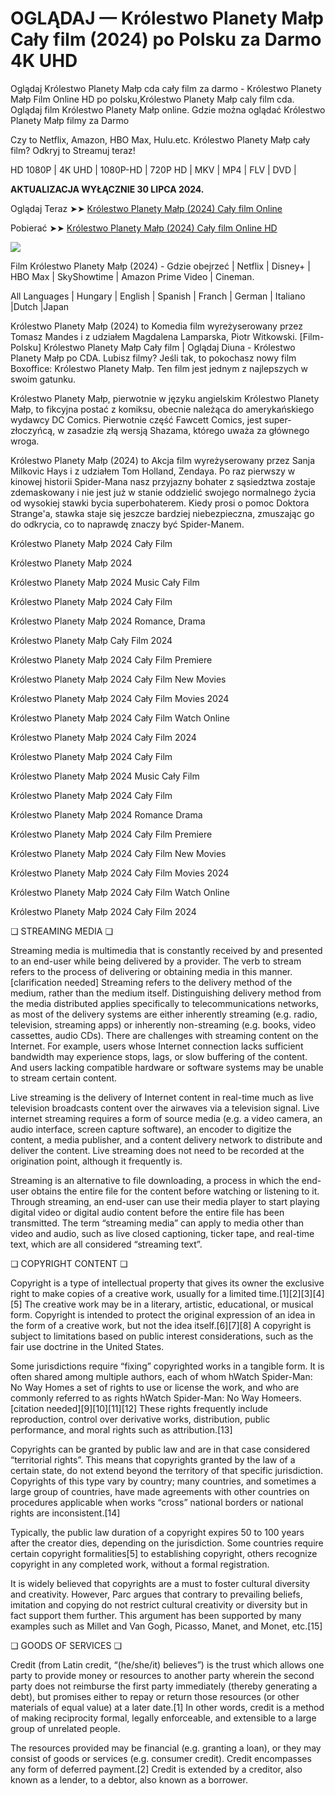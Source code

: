 # OGLĄDAJ — Królestwo Planety Małp Cały film (2024) po Polsku za Darmo 4K UHD

Oglądaj Królestwo Planety Małp cda cały film za darmo - Królestwo Planety Małp Film Online HD po polsku,Królestwo Planety Małp caly film cda. Oglądaj film Królestwo Planety Małp online. Gdzie można oglądać Królestwo Planety Małp filmy za Darmo

Czy to Netflix, Amazon, HBO Max, Hulu.etc. Królestwo Planety Małp cały film? Odkryj to Streamuj teraz!

HD 1080P | 4K UHD | 1080P-HD | 720P HD | MKV | MP4 | FLV | DVD |

**AKTUALIZACJA WYŁĄCZNIE 30 LIPCA 2024.**

Oglądaj Teraz ➤➤ [Królestwo Planety Małp (2024) Cały film Online](https://weflix.cloud/movie/653346/kingdom-of-the-planet-of-the-apes.html?github)

Pobierać ➤➤ [Królestwo Planety Małp (2024) Cały film Online HD](https://weflix.cloud/movie/653346/kingdom-of-the-planet-of-the-apes.html?github)

<p dir="auto"><a href="https://weflix.cloud/movie/653346/kingdom-of-the-planet-of-the-apes.html?github" rel="nofollow"><img src="https://camo.githubusercontent.com/917e6ed5c302499242165dcc02bdbce85c075fd21b35918eb9c0b771855261b8/68747470733a2f2f7374617469632e7769787374617469632e636f6d2f6d656469612f6232343966395f61646163386637306662336634356238383639313639366337376465313866337e6d76322e676966" style="max-width: 100%;"></a>
<span>
<a href="https://weflix.cloud/movie/653346/kingdom-of-the-planet-of-the-apes.html?github" rel="nofollow">
</a></span></p>

Film Królestwo Planety Małp (2024) - Gdzie obejrzeć | Netflix | Disney+ | HBO Max | SkyShowtime | Amazon Prime Video | Cineman.

All Languages | Hungary | English | Spanish | Franch | German | Italiano |Dutch |Japan

Królestwo Planety Małp (2024) to Komedia film wyreżyserowany przez Tomasz Mandes i z udziałem Magdalena Lamparska, Piotr Witkowski. [Film-Polsku] Królestwo Planety Małp Cały film | Oglądaj Diuna - Królestwo Planety Małp po CDA. Lubisz filmy? Jeśli tak, to pokochasz nowy film Boxoffice: Królestwo Planety Małp. Ten film jest jednym z najlepszych w swoim gatunku.

Królestwo Planety Małp, pierwotnie w języku angielskim Królestwo Planety Małp, to fikcyjna postać z komiksu, obecnie należąca do amerykańskiego wydawcy DC Comics. Pierwotnie część Fawcett Comics, jest super-złoczyńcą, w zasadzie złą wersją Shazama, którego uważa za głównego wroga.

Królestwo Planety Małp (2024) to Akcja film wyreżyserowany przez Sanja Milkovic Hays i z udziałem Tom Holland, Zendaya. Po raz pierwszy w kinowej historii Spider-Mana nasz przyjazny bohater z sąsiedztwa zostaje zdemaskowany i nie jest już w stanie oddzielić swojego normalnego życia od wysokiej stawki bycia superbohaterem. Kiedy prosi o pomoc Doktora Strange'a, stawka staje się jeszcze bardziej niebezpieczna, zmuszając go do odkrycia, co to naprawdę znaczy być Spider-Manem.

Królestwo Planety Małp 2024 Cały Film

Królestwo Planety Małp 2024

Królestwo Planety Małp 2024 Music Cały Film

Królestwo Planety Małp 2024 Cały Film

Królestwo Planety Małp 2024 Romance, Drama

Królestwo Planety Małp Cały Film 2024

Królestwo Planety Małp 2024 Cały Film Premiere

Królestwo Planety Małp 2024 Cały Film New Movies

Królestwo Planety Małp 2024 Cały Film Movies 2024

Królestwo Planety Małp 2024 Cały Film Watch Online

Królestwo Planety Małp 2024 Cały Film 2024

Królestwo Planety Małp 2024 Cały Film

Królestwo Planety Małp 2024 Music Cały Film

Królestwo Planety Małp 2024 Cały Film

Królestwo Planety Małp 2024 Romance Drama

Królestwo Planety Małp 2024 Cały Film Premiere

Królestwo Planety Małp 2024 Cały Film New Movies

Królestwo Planety Małp 2024 Cały Film Movies 2024

Królestwo Planety Małp 2024 Cały Film Watch Online

Królestwo Planety Małp 2024 Cały Film 2024

❏ STREAMING MEDIA ❏

Streaming media is multimedia that is constantly received by and presented to an end-user while being delivered by a provider. The verb to stream refers to the process of delivering or obtaining media in this manner.[clarification needed] Streaming refers to the delivery method of the medium, rather than the medium itself. Distinguishing delivery method from the media distributed applies specifically to telecommunications networks, as most of the delivery systems are either inherently streaming (e.g. radio, television, streaming apps) or inherently non-streaming (e.g. books, video cassettes, audio CDs). There are challenges with streaming content on the Internet. For example, users whose Internet connection lacks sufficient bandwidth may experience stops, lags, or slow buffering of the content. And users lacking compatible hardware or software systems may be unable to stream certain content.

Live streaming is the delivery of Internet content in real-time much as live television broadcasts content over the airwaves via a television signal. Live internet streaming requires a form of source media (e.g. a video camera, an audio interface, screen capture software), an encoder to digitize the content, a media publisher, and a content delivery network to distribute and deliver the content. Live streaming does not need to be recorded at the origination point, although it frequently is.

Streaming is an alternative to file downloading, a process in which the end-user obtains the entire file for the content before watching or listening to it. Through streaming, an end-user can use their media player to start playing digital video or digital audio content before the entire file has been transmitted. The term “streaming media” can apply to media other than video and audio, such as live closed captioning, ticker tape, and real-time text, which are all considered “streaming text”.

❏ COPYRIGHT CONTENT ❏

Copyright is a type of intellectual property that gives its owner the exclusive right to make copies of a creative work, usually for a limited time.[1][2][3][4][5] The creative work may be in a literary, artistic, educational, or musical form. Copyright is intended to protect the original expression of an idea in the form of a creative work, but not the idea itself.[6][7][8] A copyright is subject to limitations based on public interest considerations, such as the fair use doctrine in the United States.

Some jurisdictions require “fixing” copyrighted works in a tangible form. It is often shared among multiple authors, each of whom hWatch Spider-Man: No Way Homes a set of rights to use or license the work, and who are commonly referred to as rights hWatch Spider-Man: No Way Homeers.[citation needed][9][10][11][12] These rights frequently include reproduction, control over derivative works, distribution, public performance, and moral rights such as attribution.[13]

Copyrights can be granted by public law and are in that case considered “territorial rights”. This means that copyrights granted by the law of a certain state, do not extend beyond the territory of that specific jurisdiction. Copyrights of this type vary by country; many countries, and sometimes a large group of countries, have made agreements with other countries on procedures applicable when works “cross” national borders or national rights are inconsistent.[14]

Typically, the public law duration of a copyright expires 50 to 100 years after the creator dies, depending on the jurisdiction. Some countries require certain copyright formalities[5] to establishing copyright, others recognize copyright in any completed work, without a formal registration.

It is widely believed that copyrights are a must to foster cultural diversity and creativity. However, Parc argues that contrary to prevailing beliefs, imitation and copying do not restrict cultural creativity or diversity but in fact support them further. This argument has been supported by many examples such as Millet and Van Gogh, Picasso, Manet, and Monet, etc.[15]

❏ GOODS OF SERVICES ❏

Credit (from Latin credit, “(he/she/it) believes”) is the trust which allows one party to provide money or resources to another party wherein the second party does not reimburse the first party immediately (thereby generating a debt), but promises either to repay or return those resources (or other materials of equal value) at a later date.[1] In other words, credit is a method of making reciprocity formal, legally enforceable, and extensible to a large group of unrelated people.

The resources provided may be financial (e.g. granting a loan), or they may consist of goods or services (e.g. consumer credit). Credit encompasses any form of deferred payment.[2] Credit is extended by a creditor, also known as a lender, to a debtor, also known as a borrower.
